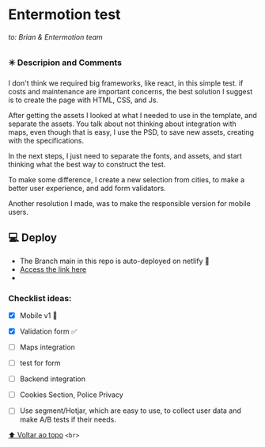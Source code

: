 # Entermotion test
###### to: Brian & Entermotion team


### :eight_pointed_black_star: Descripion and Comments 

I don't think we required big frameworks, like react, in this simple test.  if costs and maintenance are important concerns, the best solution I suggest is to create the page with  HTML, CSS, and Js.

After getting the assets I looked at what I needed to use in the template, and separate the assets. You talk about not thinking about integration with maps, even though that is easy, I use the PSD, to save new assets, creating with the specifications.

In the next steps, I just need to separate the fonts, and assets, and start thinking what the best way to construct the test.

To make some difference, I create a new selection from cities, to make a better user experience, and add form validators.

Another resolution I made, was to make the responsible version for mobile users.

## 💻 Deploy

*   The Branch main in this repo is auto-deployed on netlify 🦈
* [Access the link here](https://prismatic-faun-e0d2f0.netlify.app)
* 
### Checklist ideas:

- [x] Mobile v1 :iphone:
- [x] Validation form ✅
- [ ] Maps integration 
- [ ] test for form
- [ ] Backend integration
- [ ] Cookies Section, Police Privacy 
- [ ] Use segment/Hotjar, which are easy to use, to collect user data and make A/B tests if their needs.

 


[⬆ Voltar ao topo](#nome-do-projeto) `<br>`
